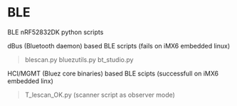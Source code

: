 # BLE
BLE nRF52832DK python scripts

dBus (Bluetooth daemon) based BLE scripts (fails on iMX6 embedded linux)
>blescan.py
>bluezutils.py
>bt_studio.py

HCI/MGMT (Bluez core binaries) based BLE scipts (successfull on iMX6 embedded linx)
>T_lescan_OK.py (scanner script as observer mode)

